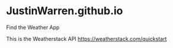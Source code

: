 # JustinWarren.github.io
Find the Weather App

This is the Weatherstack API
https://weatherstack.com/quickstart
